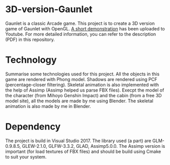 # 3D-version-Gaunlet
Gaunlet is a classic Arcade game. 
This project is to create a 3D version game of Gaunlet with OpenGL.
[A short demonstration](https://www.youtube.com/watch?v=OMrUBLJSWFA&t=68s) has been uploaded to Youtube.
For more detailed information, you can refer to the description (PDF) in this repository.

# Technology
Summarise some technologies used for this project.
All the objects in this game are rendered with Phong model.
Shadows are rendered using PCF (percentage-closer filtering).
Skeletal animation is also implemented with the help of Assimp (Assimp helped us parse FBX files).
Execpt the model of the character (from Mihoyo Genshin Impact) and the cabin (from a free 3D model site), all the models are made by me using Blender.
The skeletal animation is also made by me in Blender.

# Dependency
The project is build in Visual Studio 2017.
The library used (a part) are GLM-0.9.8.5, GLEW-2.1.0, GLFW-3.3.2, GLAD, Assimp5.0.0. 
The Assimp version is important (for load textures of FBX files) and should be build using Cmake to suit your system.
